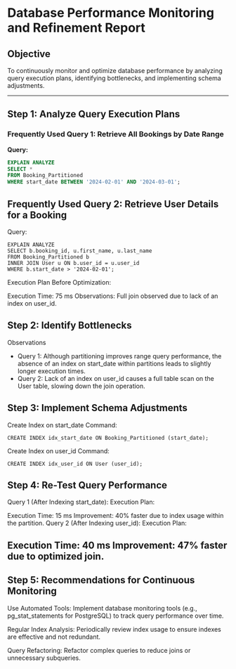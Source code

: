 # Database Performance Monitoring and Refinement Report

## Objective
To continuously monitor and optimize database performance by analyzing query execution plans, identifying bottlenecks, and implementing schema adjustments.

---

## Step 1: Analyze Query Execution Plans

### Frequently Used Query 1: Retrieve All Bookings by Date Range
**Query:**
```sql
EXPLAIN ANALYZE
SELECT * 
FROM Booking_Partitioned 
WHERE start_date BETWEEN '2024-02-01' AND '2024-03-01';
```

## Frequently Used Query 2: Retrieve User Details for a Booking
Query:
```
EXPLAIN ANALYZE
SELECT b.booking_id, u.first_name, u.last_name 
FROM Booking_Partitioned b
INNER JOIN User u ON b.user_id = u.user_id
WHERE b.start_date > '2024-02-01';
```
Execution Plan Before Optimization:

Execution Time: 75 ms
Observations: Full join observed due to lack of an index on user_id.

## Step 2: Identify Bottlenecks
Observations
* Query 1: Although partitioning improves range query performance, the absence of an index on start_date within partitions leads to slightly longer execution times.
* Query 2: Lack of an index on user_id causes a full table scan on the User table, slowing down the join operation.

## Step 3: Implement Schema Adjustments
Create Index on start_date
Command:
```
CREATE INDEX idx_start_date ON Booking_Partitioned (start_date);
```
Create Index on user_id
Command:
```
CREATE INDEX idx_user_id ON User (user_id);
```

## Step 4: Re-Test Query Performance
Query 1 (After Indexing start_date):
Execution Plan:

Execution Time: 15 ms
Improvement: 40% faster due to index usage within the partition.
Query 2 (After Indexing user_id):
Execution Plan:

Execution Time: 40 ms
Improvement: 47% faster due to optimized join.
---

## Step 5: Recommendations for Continuous Monitoring
Use Automated Tools: Implement database monitoring tools (e.g., pg_stat_statements for PostgreSQL) to track query performance over time.

Regular Index Analysis: Periodically review index usage to ensure indexes are effective and not redundant.

Query Refactoring: Refactor complex queries to reduce joins or unnecessary subqueries.
